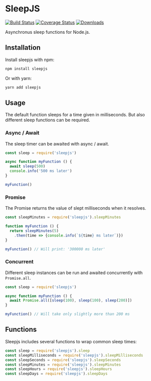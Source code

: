# SleepJS

[![Build Status](https://travis-ci.org/simsieg/sleepjs.svg?branch=master)](https://travis-ci.org/simsieg/sleepjs) [![Coverage Status](https://coveralls.io/repos/github/simsieg/sleepjs/badge.svg?branch=master)](https://coveralls.io/github/simsieg/sleepjs?branch=master) [![Downloads](https://img.shields.io/npm/dm/sleepjs.svg)](https://img.shields.io/npm/dm/sleepjs.svg)  <br />

Asynchronus sleep functions for Node.js.

## Installation

Install sleepjs with npm:

```bash
npm install sleepjs
```

Or with yarn:

```bash
yarn add sleepjs
```

## Usage

The default function sleeps for a time given in milliseconds.
But also different sleep functions can be required.

### Async / Await

The sleep timer can be awaited with async / await.

```javascript
const sleep = require('sleepjs')

async function myFunction () {
  await sleep(500)
  console.info('500 ms later')
}

myFunction()
```

### Promise

The Promise returns the value of slept milliseconds when it resolves.

```javascript
const sleepMinutes = require('sleepjs').sleepMinutes

function myFunction () {
  return sleepMinutes(5)
    .then(time => {console.info(`${time} ms later`)})
}

myFunction() // Will print: '300000 ms later'
```

### Concurrent

Different sleep instances can be run and awaited concurrently with `Promise.all`.

```javascript
const sleep = require('sleepjs')

async function myFunction () {
  await Promise.all([sleep(100), sleep(100), sleep(200)])
}

myFunction() // Will take only slightly more than 200 ms
```

## Functions

Sleepjs includes several functions to wrap common sleep times:

```javascript
const sleep = require('sleepjs').sleep
const sleepMilliseconds = require('sleepjs').sleepMilliseconds
const sleepSeconds = require('sleepjs').sleepSeconds
const sleepMinutes = require('sleepjs').sleepMinutes
const sleepHours = require('sleepjs').sleepHours
const sleepDays = require('sleepjs').sleepDays
```
